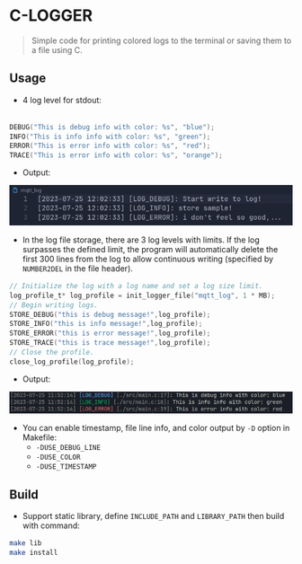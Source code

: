# C-LOGGER

> Simple code for printing colored logs to the terminal or saving them to a file using C.

## Usage

- 4 log level for stdout:

```c

DEBUG("This is debug info with color: %s", "blue");
INFO("This is info info with color: %s", "green");
ERROR("This is error info with color: %s", "red");
TRACE("This is error info with color: %s", "orange");
```

- Output:

![Alt text](./images/image.png)


- In the log file storage, there are 3 log levels with limits. If the log surpasses the defined limit, the program will automatically delete the first 300 lines from the log to allow continuous writing (specified by `NUMBER2DEL` in the file header).

```c
// Initialize the log with a log name and set a log size limit.
log_profile_t* log_profile = init_logger_file("mqtt_log", 1 * MB);
// Begin writing logs.
STORE_DEBUG("this is debug message!",log_profile);
STORE_INFO("this is info message!",log_profile);
STORE_ERROR("this is error message!",log_profile);
STORE_TRACE("this is trace message!",log_profile);
// Close the profile.
close_log_profile(log_profile);

```

- Output:

![Alt text](./images/image-2.png)

- You can enable timestamp, file line info, and color output by `-D` option in Makefile:
  - `-DUSE_DEBUG_LINE`
  - `-DUSE_COLOR`
  - `-DUSE_TIMESTAMP`

## Build

- Support static library, define  `INCLUDE_PATH` and `LIBRARY_PATH` then build with command:

```bash
make lib
make install
```